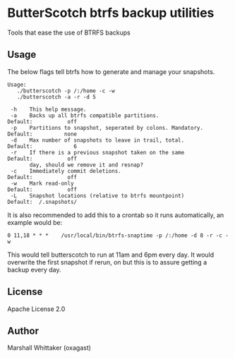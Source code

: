 # ButterScotch btrfs backup utilities

Tools that ease the use of BTRFS backups

## Usage

The below flags tell btrfs how to generate and manage your snapshots.

```
Usage:
   ./butterscotch -p /:/home -c -w
   ./butterscotch -a -r -d 5

 -h    This help message.
 -a    Backs up all btrfs compatible partitions.                   Default:           off
 -p    Partitions to snapshot, seperated by colons. Mandatory.     Default:          none
 -d    Max number of snapshots to leave in trail, total.           Default:             6
 -r    If there is a previous snapshot taken on the same           Default:           off
       day, should we remove it and resnap?
 -c    Immediately commit deletions.                               Default:           off
 -w    Mark read-only                                              Default:           off
 -L    Snapshot locations (relative to btrfs mountpoint)           Default:  /.snapshots/
```

It is also recommended to add this to a crontab so it runs automatically, an example would be:

`0 11,18 * * *    /usr/local/bin/btrfs-snaptime -p /:/home -d 8 -r -c -w`

This would tell butterscotch to run at 11am and 6pm every day.  It would overwrite the first
snapshot if rerun, on but this is to assure getting a backup every day.

## License

Apache License 2.0

## Author

Marshall Whittaker (oxagast)
